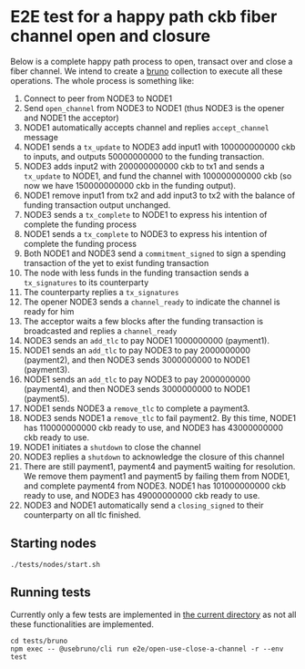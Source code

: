 # E2E test for a happy path ckb fiber channel open and closure

Below is a complete happy path process to open, transact over and close a fiber channel.
We intend to create a [bruno](https://www.usebruno.com/) collection to execute all these operations.
The whole process is something like:

1. Connect to peer from NODE3 to NODE1
2. Send `open_channel` from NODE3 to NODE1 (thus NODE3 is the opener and NODE1 the acceptor)
3. NODE1 automatically accepts channel and replies `accept_channel` message
4. NODE1 sends a `tx_update` to NODE3 add input1 with 100000000000 ckb to inputs, and outputs 50000000000 to the funding transaction.
5. NODE3 adds input2 with 200000000000 ckb to tx1 and sends a `tx_update` to NODE1, and fund the channel with 100000000000 ckb (so now we have 150000000000 ckb in the funding output).
6. NODE1 remove input1 from tx2 and add input3 to tx2 with the balance of funding transaction output unchanged.
7. NODE3 sends a `tx_complete` to NODE1 to express his intention of complete the funding process
8. NODE1 sends a `tx_complete` to NODE3 to express his intention of complete the funding process
9. Both NODE1 and NODE3 send a `commitment_signed` to sign a spending transaction of the yet to exist funding transaction
10. The node with less funds in the funding transaction sends a `tx_signatures` to its counterparty
11. The counterparty replies a `tx_signatures`
12. The opener NODE3 sends a `channel_ready` to indicate the channel is ready for him
13. The acceptor waits a few blocks after the funding transaction is broadcasted and replies a `channel_ready`
14. NODE3 sends an `add_tlc` to pay NODE1 1000000000 (payment1).
15. NODE1 sends an `add_tlc` to pay NODE3 to pay 2000000000 (payment2), and then NODE3 sends 3000000000 to NODE1 (payment3).
16. NODE1 sends an `add_tlc` to pay NODE3 to pay 2000000000 (payment4), and then NODE3 sends 3000000000 to NODE1 (payment5).
17. NODE1 sends NODE3 a `remove_tlc` to complete a payment3.
18. NODE3 sends NODE1 a `remove_tlc` to fail payment2. By this time, NODE1 has 110000000000 ckb ready to use, and NODE3 has 43000000000 ckb ready to use.
19. NODE1 initiates a `shutdown` to close the channel
20. NODE3 replies a `shutdown` to acknowledge the closure of this channel
21. There are still payment1, payment4 and payment5 waiting for resolution. We remove them payment1 and payment5 by failing them from NODE1, and complete payment4 from NODE3. NODE1 has 101000000000 ckb ready to use, and NODE3 has 49000000000 ckb ready to use.
22. NODE3 and NODE1 automatically send a `closing_signed` to their counterparty on all tlc finished.

## Starting nodes

```
./tests/nodes/start.sh
```

## Running tests

Currently only a few tests are implemented in [the current directory](./) as not all these functionalities are implemented.

```
cd tests/bruno
npm exec -- @usebruno/cli run e2e/open-use-close-a-channel -r --env test
```
